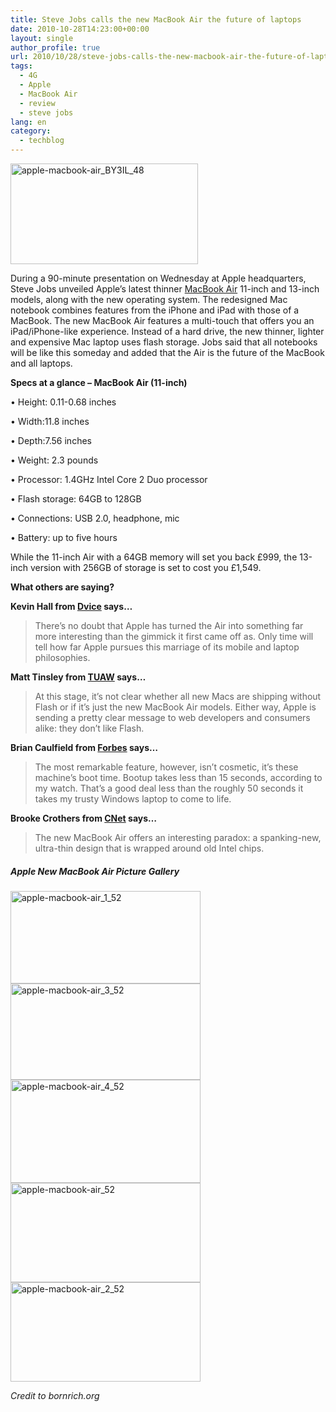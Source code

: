 ```yaml
---
title: Steve Jobs calls the new MacBook Air the future of laptops
date: 2010-10-28T14:23:00+00:00
layout: single
author_profile: true
url: 2010/10/28/steve-jobs-calls-the-new-macbook-air-the-future-of-laptops/
tags:
  - 4G
  - Apple
  - MacBook Air
  - review
  - steve jobs
lang: en
category: 
  - techblog
---
```

[<img title="apple-macbook-air_BY3IL_48" border="0" alt="apple-macbook-air_BY3IL_48" src="http://lh6.ggpht.com/_vaUVXcmC3OI/TMl_7fzrdFI/AAAAAAAAC8I/9dcEB88hJoA/apple-macbook-air_BY3IL_48_thumb%5B1%5D.jpg?imgmax=800" width="300" height="161" />](http://lh5.ggpht.com/_vaUVXcmC3OI/TMl_5pv1cDI/AAAAAAAAC8E/9uruVGdw-Js/s1600-h/apple-macbook-air_BY3IL_48%5B3%5D.jpg)

During a 90-minute presentation on Wednesday at Apple headquarters, Steve Jobs unveiled Apple’s latest thinner [MacBook Air](http://www.apple.com/macbookair/) 11-inch and 13-inch models, along with the new operating system. The redesigned Mac notebook combines features from the iPhone and iPad with those of a MacBook. The new MacBook Air features a multi-touch that offers you an iPad/iPhone-like experience. Instead of a hard drive, the new thinner, lighter and expensive Mac laptop uses flash storage. Jobs said that all notebooks will be like this someday and added that the Air is the future of the MacBook and all laptops.

**Specs at a glance – MacBook Air (11-inch)**

• Height: 0.11-0.68 inches

• Width:11.8 inches

• Depth:7.56 inches

• Weight: 2.3 pounds

• Processor: 1.4GHz Intel Core 2 Duo processor

• Flash storage: 64GB to 128GB

• Connections: USB 2.0, headphone, mic

• Battery: up to five hours

While the 11-inch Air with a 64GB memory will set you back £999, the 13-inch version with 256GB of storage is set to cost you £1,549.

**What others are saying?**

**Kevin Hall from [Dvice](http://dvice.com/archives/2010/10/apples-new-macb.php) says…**

> There’s no doubt that Apple has turned the Air into something far more interesting than the gimmick it first came off as. Only time will tell how far Apple pursues this marriage of its mobile and laptop philosophies.

**Matt Tinsley from [TUAW](http://www.tuaw.com/2010/10/21/new-macbook-air-shipping-without-flash-installed/) says…**

> At this stage, it’s not clear whether all new Macs are shipping without Flash or if it’s just the new MacBook Air models. Either way, Apple is sending a pretty clear message to web developers and consumers alike: they don’t like Flash.

**Brian Caulfield from [Forbes](http://blogs.forbes.com/briancaulfield/2010/10/20/the-macbook-airs-killer-feature-boot-time-hands-on/) says…**

> The most remarkable feature, however, isn’t cosmetic, it’s these machine’s boot time. Bootup takes less than 15 seconds, according to my watch. That’s a good deal less than the roughly 50 seconds it takes my trusty Windows laptop to come to life.

**Brooke Crothers from [CNet](http://news.cnet.com/8301-13924_3-20020349-64.html) says…**

> The new MacBook Air offers an interesting paradox: a spanking-new, ultra-thin design that is wrapped around old Intel chips.

##### Apple New MacBook Air Picture Gallery

[<img title="apple-macbook-air_1_52" border="0" alt="apple-macbook-air_1_52" src="http://lh3.ggpht.com/_vaUVXcmC3OI/TMl__RggNeI/AAAAAAAAC8Q/evf5sTsAhko/apple-macbook-air_1_52_thumb.jpg?imgmax=800" width="304" height="148" />](http://lh3.ggpht.com/_vaUVXcmC3OI/TMl_8_sGcwI/AAAAAAAAC8M/OlTMYwDVQjE/s1600-h/apple-macbook-air_1_52%5B2%5D.jpg)[<img title="apple-macbook-air_3_52" border="0" alt="apple-macbook-air_3_52" src="http://lh4.ggpht.com/_vaUVXcmC3OI/TMmADHMu3EI/AAAAAAAAC8Y/DdD-jqPDKaY/apple-macbook-air_3_52_thumb.jpg?imgmax=800" width="304" height="154" />](http://lh5.ggpht.com/_vaUVXcmC3OI/TMmAAgntVAI/AAAAAAAAC8U/qV4RfgKPZZA/s1600-h/apple-macbook-air_3_52%5B2%5D.jpg)[<img title="apple-macbook-air_4_52" border="0" alt="apple-macbook-air_4_52" src="http://lh3.ggpht.com/_vaUVXcmC3OI/TMmAG22yBLI/AAAAAAAAC8g/SGt2zocHJ2w/apple-macbook-air_4_52_thumb.jpg?imgmax=800" width="304" height="165" />](http://lh4.ggpht.com/_vaUVXcmC3OI/TMmAFAGme2I/AAAAAAAAC8c/Nb1JR9GhkXc/s1600-h/apple-macbook-air_4_52%5B2%5D.jpg)[<img title="apple-macbook-air_52" border="0" alt="apple-macbook-air_52" src="http://lh3.ggpht.com/_vaUVXcmC3OI/TMmAK_OKVeI/AAAAAAAAC8o/5b7Xlkq-g7E/apple-macbook-air_52_thumb.jpg?imgmax=800" width="304" height="159" />](http://lh5.ggpht.com/_vaUVXcmC3OI/TMmAIozd9iI/AAAAAAAAC8k/cGFWUq9H5Qg/s1600-h/apple-macbook-air_52%5B2%5D.jpg)[<img title="apple-macbook-air_2_52" border="0" alt="apple-macbook-air_2_52" src="http://lh6.ggpht.com/_vaUVXcmC3OI/TMmAONa4U2I/AAAAAAAAC8w/4VL1nSYHBqY/apple-macbook-air_2_52_thumb.jpg?imgmax=800" width="304" height="159" />](http://lh6.ggpht.com/_vaUVXcmC3OI/TMmAMrIe42I/AAAAAAAAC8s/Nl0Pwoka8Ys/s1600-h/apple-macbook-air_2_52%5B2%5D.jpg)

_Credit to bornrich.org_